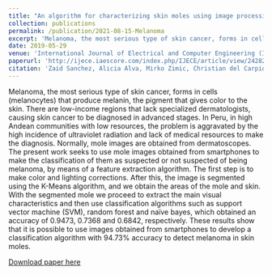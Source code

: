 ```yaml
---
title: "An algorithm for characterizing skin moles using image processing and machine learning"
collection: publications
permalink: /publication/2021-08-15-Melanoma
excerpt: 'Melanoma, the most serious type of skin cancer, forms in cells (melanocytes) that produce melanin, the pigment that gives color to the skin. There are low-income regions that lack specialized dermatologists, causing skin cancer to be diagnosed in advanced stages. In Peru, in high Andean communities with low resources, the problem is aggravated by the high incidence of ultraviolet radiation and lack of medical resources to make the diagnosis. Normally, mole images are obtained from dermatoscopes. The present work seeks to use mole images obtained from smartphones to make the classification of them as suspected or not suspected of being melanoma, by means of a feature extraction algorithm. The first step is to make color and lighting corrections. After this, the image is segmented using the K-Means algorithm, and we obtain the areas of the mole and skin. With the segmented mole we proceed to extract the main visual characteristics and then use classification algorithms such as support vector machine (SVM), random forest and naïve bayes, which obtained an accuracy of 0.9473, 0.7368 and 0.6842, respectively. These results show that it is possible to use images obtained from smartphones to develop a classification algorithm with 94.73% accuracy to detect melanoma in skin moles.'
date: 2019-05-29
venue: 'International Journal of Electrical and Computer Engineering (IJECE)'
paperurl: 'http://ijece.iaescore.com/index.php/IJECE/article/view/24282'
citation: 'Zaid Sanchez, Alicia Alva, Mirko Zimic, Christian del Carpio “An algorithm for characterizing skin moles using image processing and machine learning” International Journal of Electrical and Computer Engineering (IJECE) Vol 11, No 4 Aug. 2021'
---
```

Melanoma, the most serious type of skin cancer, forms in cells (melanocytes) that produce melanin, the pigment that gives color to the skin. There are low-income regions that lack specialized dermatologists, causing skin cancer to be diagnosed in advanced stages. In Peru, in high Andean communities with low resources, the problem is aggravated by the high incidence of ultraviolet radiation and lack of medical resources to make the diagnosis. Normally, mole images are obtained from dermatoscopes. The present work seeks to use mole images obtained from smartphones to make the classification of them as suspected or not suspected of being melanoma, by means of a feature extraction algorithm. The first step is to make color and lighting corrections. After this, the image is segmented using the K-Means algorithm, and we obtain the areas of the mole and skin. With the segmented mole we proceed to extract the main visual characteristics and then use classification algorithms such as support vector machine (SVM), random forest and naïve bayes, which obtained an accuracy of 0.9473, 0.7368 and 0.6842, respectively. These results show that it is possible to use images obtained from smartphones to develop a classification algorithm with 94.73% accuracy to detect melanoma in skin moles.

[Download paper here](http://ijece.iaescore.com/index.php/IJECE/article/view/24282/14972)
